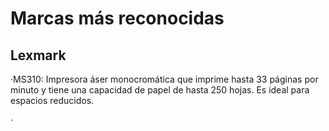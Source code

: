 # Marcas más reconocidas

## Lexmark

  ·MS310: Impresora áser monocromática que imprime hasta 33 páginas por minuto y tiene una capacidad de papel de hasta 250 hojas. Es ideal para espacios reducidos.

  ·
